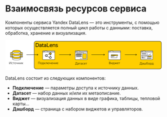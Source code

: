 # Взаимосвязь ресурсов сервиса

Компоненты сервиса Yandex DataLens — это инструменты, с помощью которых осуществляется полный цикл работы с данными: поставка, обработка, хранение и визуализация.

![](../images/datalens.png)

DataLens состоит из следующих компонентов:
- **Подключение** — параметры доступа к источнику данных.
- **Датасет** — набор данных и/или их метаописание.
- **Виджет** — визуализация данных в виде графика, таблицы, тепловой карты...
- **Дашборд** — страница с набором виджетов и управляторов.

